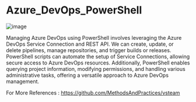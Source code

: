# Azure_DevOps_PowerShell

![image](https://github.com/PaulNiklausPraveen/Azure_DevOps_PowerShell/assets/62203157/1ecf7fc6-e84c-4006-ad9f-1ac0606ee317)



Managing Azure DevOps using PowerShell involves leveraging the Azure DevOps Service Connection and REST API. We can create, update, or delete pipelines, manage repositories, and trigger builds or releases. PowerShell scripts can automate the setup of Service Connections, allowing secure access to Azure DevOps resources. Additionally, PowerShell enables querying project information, modifying permissions, and handling various administrative tasks, offering a versatile approach to Azure DevOps management.

For More References : https://github.com/MethodsAndPractices/vsteam
